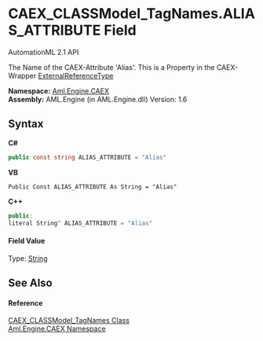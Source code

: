 # CAEX_CLASSModel_TagNames.ALIAS_ATTRIBUTE Field
AutomationML 2.1 API 

The Name of the CAEX-Attribute 'Alias'. This is a Property in the CAEX-Wrapper <a href="T_Aml_Engine_CAEX_ExternalReferenceType">ExternalReferenceType</a>

**Namespace:**&nbsp;<a href="N_Aml_Engine_CAEX">Aml.Engine.CAEX</a><br />**Assembly:**&nbsp;AML.Engine (in AML.Engine.dll) Version: 1.6

## Syntax

**C#**<br />
``` C#
public const string ALIAS_ATTRIBUTE = "Alias"
```

**VB**<br />
``` VB
Public Const ALIAS_ATTRIBUTE As String = "Alias"
```

**C++**<br />
``` C++
public:
literal String^ ALIAS_ATTRIBUTE = "Alias"
```


#### Field Value
Type: <a href="https://docs.microsoft.com/dotnet/api/system.string" target="_parent" rel="noopener noreferrer">String</a>

## See Also


#### Reference
<a href="T_Aml_Engine_CAEX_CAEX_CLASSModel_TagNames">CAEX_CLASSModel_TagNames Class</a><br /><a href="N_Aml_Engine_CAEX">Aml.Engine.CAEX Namespace</a><br />